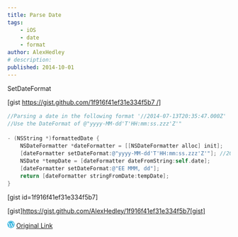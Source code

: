 ```yaml
---
title: Parse Date
tags:
    - iOS
    - date
    - format
author: AlexHedley
# description: 
published: 2014-10-01
---
```


SetDateFormat

[gist https://gist.github.com/1f916f41ef31e334f5b7 /]

```objectivec
//Parsing a date in the following format '//2014-07-13T20:35:47.000Z'
//Use the DateFormat of @"yyyy-MM-dd'T'HH:mm:ss.zzz'Z'"
 
- (NSString *)formattedDate {
    NSDateFormatter *dateFormatter = [[NSDateFormatter alloc] init];
    [dateFormatter setDateFormat:@"yyyy-MM-dd'T'HH:mm:ss.zzz'Z'"]; //2014-07-13T20:35:47.000Z
    NSDate *tempDate = [dateFormatter dateFromString:self.date];
    [dateFormatter setDateFormat:@"EE MMM, dd"];
    return [dateFormatter stringFromDate:tempDate];
}
```

[gist id=1f916f41ef31e334f5b7]

[gist]https://gist.github.com/AlexHedley/1f916f41ef31e334f5b7[gist]

![Wordpress](../images/wordpress.png "Wordpress") [Original Link](https://alexhedley.wordpress.com/2014/10/01/parse-date/)

